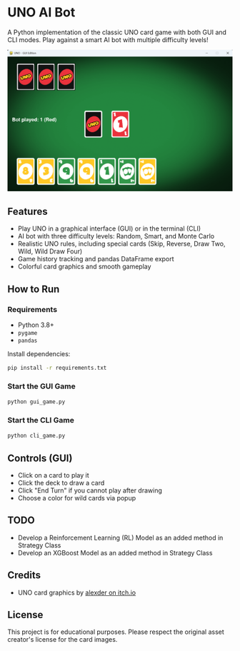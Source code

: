 # UNO AI Bot

A Python implementation of the classic UNO card game with both GUI and CLI modes. Play against a smart AI bot with multiple difficulty levels!

![GUI Gameplay](assets/screenshots/gui.png)

## Features
- Play UNO in a graphical interface (GUI) or in the terminal (CLI)
- AI bot with three difficulty levels: Random, Smart, and Monte Carlo
- Realistic UNO rules, including special cards (Skip, Reverse, Draw Two, Wild, Wild Draw Four)
- Game history tracking and pandas DataFrame export
- Colorful card graphics and smooth gameplay

## How to Run

### Requirements
- Python 3.8+
- `pygame`
- `pandas`

Install dependencies:
```bash
pip install -r requirements.txt
```

### Start the GUI Game
```bash
python gui_game.py
```

### Start the CLI Game
```bash
python cli_game.py
```

## Controls (GUI)
- Click on a card to play it
- Click the deck to draw a card
- Click "End Turn" if you cannot play after drawing
- Choose a color for wild cards via popup

## TODO
- Develop a Reinforcement Learning (RL) Model as an added method in Strategy Class
- Develop an XGBoost Model as an added method in Strategy Class

## Credits
- UNO card graphics by [alexder on itch.io](https://alexder.itch.io/uno-card-game-asset-pack?download)

## License
This project is for educational purposes. Please respect the original asset creator's license for the card images.
